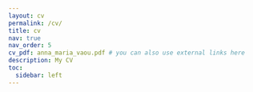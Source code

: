 ```yaml
---
layout: cv
permalink: /cv/
title: cv
nav: true
nav_order: 5
cv_pdf: anna_maria_vaou.pdf # you can also use external links here
description: My CV
toc:
  sidebar: left
---
```



